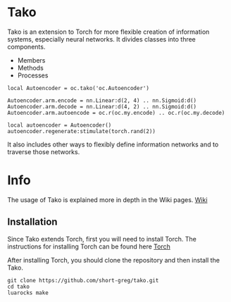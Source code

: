 # Tako

Tako is an extension to Torch for more flexible creation of information systems, especially neural networks. It divides classes into three components.

- Members
- Methods
- Processes


```
local Autoencoder = oc.tako('oc.Autoencoder')

Autoencoder.arm.encode = nn.Linear:d(2, 4) .. nn.Sigmoid:d()
Autoencoder.arm.decode = nn.Linear:d(4, 2) .. nn.Sigmoid:d()
Autoencoder.arm.autoencode = oc.r(oc.my.encode) .. oc.r(oc.my.decode)

local autoencoder = Autoencoder()
autoencoder.regenerate:stimulate(torch.rand(2))
```

It also includes other ways to flexibly define information networks and to traverse those networks.


# Info

The usage of Tako is explained more in depth in the Wiki pages.
[Wiki](https://github.com/short-greg/tako/wiki)

## Installation

Since Tako extends Torch, first you will need to install Torch. The instructions for installing Torch can be found here
[Torch](http://torch.ch/)

After installing Torch, you should clone the repository and then install the Tako.

```
git clone https://github.com/short-greg/tako.git
cd tako
luarocks make
```
